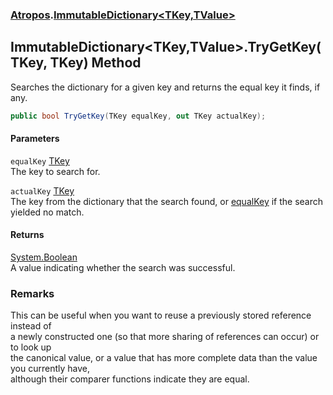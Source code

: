 ### [Atropos](./Atropos.md 'Atropos').[ImmutableDictionary&lt;TKey,TValue&gt;](./ImmutableDictionary-TKey_TValue-.md 'Atropos.ImmutableDictionary&lt;TKey,TValue&gt;')
## ImmutableDictionary&lt;TKey,TValue&gt;.TryGetKey(TKey, TKey) Method
Searches the dictionary for a given key and returns the equal key it finds, if any.  
```csharp
public bool TryGetKey(TKey equalKey, out TKey actualKey);
```
#### Parameters
<a name='Atropos-ImmutableDictionary-TKey_TValue--TryGetKey(TKey_TKey)-equalKey'></a>
`equalKey` [TKey](./ImmutableDictionary-TKey_TValue-.md#Atropos-ImmutableDictionary-TKey_TValue--TKey 'Atropos.ImmutableDictionary&lt;TKey,TValue&gt;.TKey')  
The key to search for.  
  
<a name='Atropos-ImmutableDictionary-TKey_TValue--TryGetKey(TKey_TKey)-actualKey'></a>
`actualKey` [TKey](./ImmutableDictionary-TKey_TValue-.md#Atropos-ImmutableDictionary-TKey_TValue--TKey 'Atropos.ImmutableDictionary&lt;TKey,TValue&gt;.TKey')  
The key from the dictionary that the search found, or [equalKey](#Atropos-ImmutableDictionary-TKey_TValue--TryGetKey(TKey_TKey)-equalKey 'Atropos.ImmutableDictionary&lt;TKey,TValue&gt;.TryGetKey(TKey, TKey).equalKey') if the search yielded no match.  
  
#### Returns
[System.Boolean](https://docs.microsoft.com/en-us/dotnet/api/System.Boolean 'System.Boolean')  
A value indicating whether the search was successful.  
### Remarks
This can be useful when you want to reuse a previously stored reference instead of  
a newly constructed one (so that more sharing of references can occur) or to look up  
the canonical value, or a value that has more complete data than the value you currently have,  
although their comparer functions indicate they are equal.  
